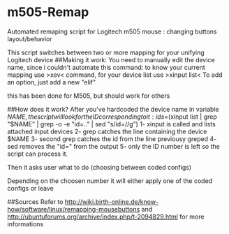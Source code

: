 # m505-Remap
Automated remaping script for Logitech m505 mouse : changing buttons layout/behavior


This script switches between two or more mapping for your unifying Logitech device
##Making it work:
You need to manually edit the device name, since i couldn't automate this command:
  to know your current mapping use >xev< command, for your device list use >xinput list<
  To add an option, just add a new "elif"

this has been done for M505, but should work for others

##How does it work?
After you've hardcoded the device name in variable $NAME, the script will look for the ID corresponding to it:
ids=$(xinput list | grep "$NAME" | grep -o -e "id=.." | sed "s/id=//g")
1- xinput is called and lists attached input devices
2- grep catches the line containing the device $NAME
3- second grep catches the id from the line previousy greped
4- sed removes the "id=" from the output
5- only the ID number is left so the script can process it.

Then it asks user what to do (choosing between coded configs)

Depending on the choosen number it will either apply one of the coded configs or leave

##Sources
Refer to http://wiki.birth-online.de/know-how/software/linux/remapping-mousebuttons and http://ubuntuforums.org/archive/index.php/t-2094829.html for more informations
